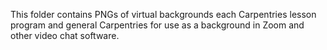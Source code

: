This folder contains PNGs of virtual backgrounds each Carpentries lesson program and general Carpentries for use as a background in Zoom and other video chat software.
